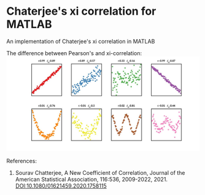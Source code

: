 # Chaterjee's xi correlation for MATLAB
An implementation of Chaterjee's xi correlation in MATLAB

The difference between Pearson's and xi-correlation: 
![Image description](fig_example.jpg)

References:
1. Sourav Chatterjee, A New Coefficient of Correlation, Journal of the American Statistical Association, 116:536, 2009-2022, 2021. [DOI:10.1080/01621459.2020.1758115](https://doi.org/10.1080/01621459.2020.1758115)
